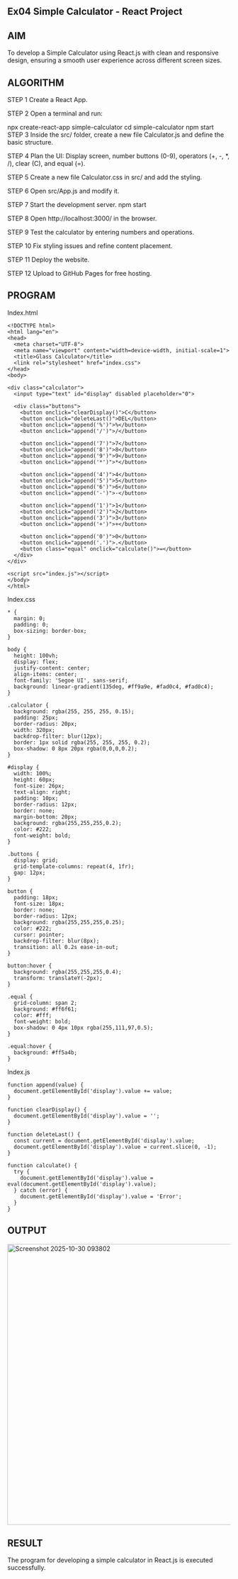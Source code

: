 ## Ex04 Simple Calculator - React Project

## AIM
To develop a Simple Calculator using React.js with clean and responsive design, ensuring a smooth user experience across different screen sizes.

## ALGORITHM
STEP 1
Create a React App.

STEP 2
Open a terminal and run:

npx create-react-app simple-calculator
cd simple-calculator
npm start
STEP 3
Inside the src/ folder, create a new file Calculator.js and define the basic structure.

STEP 4
Plan the UI: Display screen, number buttons (0-9), operators (+, -, *, /), clear (C), and equal (=).

STEP 5
Create a new file Calculator.css in src/ and add the styling.

STEP 6
Open src/App.js and modify it.

STEP 7
Start the development server. npm start

STEP 8
Open http://localhost:3000/ in the browser.

STEP 9
Test the calculator by entering numbers and operations.

STEP 10
Fix styling issues and refine content placement.

STEP 11
Deploy the website.

STEP 12
Upload to GitHub Pages for free hosting.

## PROGRAM
Index.html
```
<!DOCTYPE html>
<html lang="en">
<head>
  <meta charset="UTF-8">
  <meta name="viewport" content="width=device-width, initial-scale=1">
  <title>Glass Calculator</title>
  <link rel="stylesheet" href="index.css">
</head>
<body>

<div class="calculator">
  <input type="text" id="display" disabled placeholder="0">

  <div class="buttons">
    <button onclick="clearDisplay()">C</button>
    <button onclick="deleteLast()">DEL</button>
    <button onclick="append('%')">%</button>
    <button onclick="append('/')">/</button>

    <button onclick="append('7')">7</button>
    <button onclick="append('8')">8</button>
    <button onclick="append('9')">9</button>
    <button onclick="append('*')">*</button>

    <button onclick="append('4')">4</button>
    <button onclick="append('5')">5</button>
    <button onclick="append('6')">6</button>
    <button onclick="append('-')">-</button>

    <button onclick="append('1')">1</button>
    <button onclick="append('2')">2</button>
    <button onclick="append('3')">3</button>
    <button onclick="append('+')">+</button>

    <button onclick="append('0')">0</button>
    <button onclick="append('.')">.</button>
    <button class="equal" onclick="calculate()">=</button>
  </div>
</div>

<script src="index.js"></script>
</body>
</html>

```
Index.css
```
* {
  margin: 0;
  padding: 0;
  box-sizing: border-box;
}

body {
  height: 100vh;
  display: flex;
  justify-content: center;
  align-items: center;
  font-family: 'Segoe UI', sans-serif;
  background: linear-gradient(135deg, #ff9a9e, #fad0c4, #fad0c4);
}

.calculator {
  background: rgba(255, 255, 255, 0.15);
  padding: 25px;
  border-radius: 20px;
  width: 320px;
  backdrop-filter: blur(12px);
  border: 1px solid rgba(255, 255, 255, 0.2);
  box-shadow: 0 8px 20px rgba(0,0,0,0.2);
}

#display {
  width: 100%;
  height: 60px;
  font-size: 26px;
  text-align: right;
  padding: 10px;
  border-radius: 12px;
  border: none;
  margin-bottom: 20px;
  background: rgba(255,255,255,0.2);
  color: #222;
  font-weight: bold;
}

.buttons {
  display: grid;
  grid-template-columns: repeat(4, 1fr);
  gap: 12px;
}

button {
  padding: 18px;
  font-size: 18px;
  border: none;
  border-radius: 12px;
  background: rgba(255,255,255,0.25);
  color: #222;
  cursor: pointer;
  backdrop-filter: blur(8px);
  transition: all 0.2s ease-in-out;
}

button:hover {
  background: rgba(255,255,255,0.4);
  transform: translateY(-2px);
}

.equal {
  grid-column: span 2;
  background: #ff6f61;
  color: #fff;
  font-weight: bold;
  box-shadow: 0 4px 10px rgba(255,111,97,0.5);
}

.equal:hover {
  background: #ff5a4b;
}

```


Index.js

```
function append(value) {
  document.getElementById('display').value += value;
}

function clearDisplay() {
  document.getElementById('display').value = '';
}

function deleteLast() {
  const current = document.getElementById('display').value;
  document.getElementById('display').value = current.slice(0, -1);
}

function calculate() {
  try {
    document.getElementById('display').value = eval(document.getElementById('display').value);
  } catch (error) {
    document.getElementById('display').value = 'Error';
  }
}

```
  


## OUTPUT

<img width="1268" height="634" alt="Screenshot 2025-10-30 093802" src="https://github.com/user-attachments/assets/64a212dc-a4d8-4013-b2fa-61789221addb" />


## RESULT
The program for developing a simple calculator in React.js is executed successfully.
